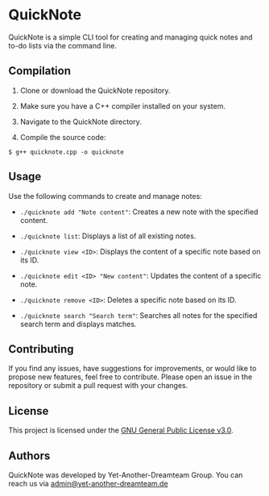 # QuickNote

QuickNote is a simple CLI tool for creating and managing quick notes and to-do lists via the command line.

## Compilation

1. Clone or download the QuickNote repository.

2. Make sure you have a C++ compiler installed on your system.

3. Navigate to the QuickNote directory.

4. Compile the source code:

`$ g++ quicknote.cpp -o quicknote`


## Usage

Use the following commands to create and manage notes:

- `./quicknote add "Note content"`: Creates a new note with the specified content.

- `./quicknote list`: Displays a list of all existing notes.

- `./quicknote view <ID>`: Displays the content of a specific note based on its ID.

- `./quicknote edit <ID> "New content"`: Updates the content of a specific note.

- `./quicknote remove <ID>`: Deletes a specific note based on its ID.

- `./quicknote search "Search term"`: Searches all notes for the specified search term and displays matches.

## Contributing

If you find any issues, have suggestions for improvements, or would like to propose new features, feel free to contribute. Please open an issue in the repository or submit a pull request with your changes.

## License

This project is licensed under the [GNU General Public License v3.0](LICENSE).

## Authors

QuickNote was developed by Yet-Another-Dreamteam Group. You can reach us via admin@yet-another-dreamteam.de
